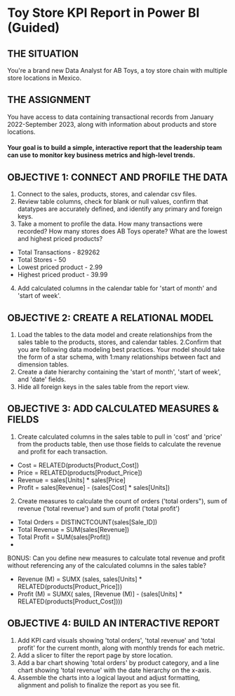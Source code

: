 # Toy Store KPI Report in Power BI (Guided)


## THE SITUATION

You're a brand new Data Analyst for AB Toys, a toy store chain with multiple store locations in Mexico.

## THE ASSIGNMENT
You have access to data containing transactional records from January 2022-September 2023, along with information about products and store locations.
#### Your goal is to build a simple, interactive report that the leadership team can use to monitor key business metrics and high-level trends.


## OBJECTIVE 1: CONNECT AND PROFILE THE DATA

1. Connect to the sales, products, stores, and calendar csv files.
2. Review table columns, check for blank or null values, confirm that datatypes are accurately defined, and identify any primary and foreign keys.
3. Take a moment to profile the data. How many transactions were recorded? How many stores does AB Toys operate? What are the lowest and highest priced products?
- Total Transactions - 829262
- Total Stores - 50
- Lowest priced product - 2.99
- Highest priced product - 39.99

4. Add calculated columns in the calendar table for 'start of month' and 'start of week'.

## OBJECTIVE 2: CREATE A RELATIONAL MODEL
1. Load the tables to the data model and create relationships from the sales table to the products, stores, and calendar tables.
2.Confirm that you are following data modeling best practices. Your model should take the form of a star schema, with 1:many relationships between fact and dimension tables.
3. Create a date hierarchy containing the 'start of month', 'start of week', and 'date' fields.
4. Hide all foreign keys in the sales table from the report view.

## OBJECTIVE 3: ADD CALCULATED MEASURES & FIELDS
1. Create calculated columns in the sales table to pull in 'cost' and 'price' from the products table, then use those fields to calculate the revenue and profit for each transaction.
- Cost = RELATED(products[Product_Cost])
- Price = RELATED(products[Product_Price])
- Revenue = sales[Units] * sales[Price]
- Profit = sales[Revenue] - (sales[Cost] * sales[Units])


2. Create measures to calculate the count of orders ('total orders"), sum of revenue ('total revenue') and sum of profit ('total profit')
- Total Orders = DISTINCTCOUNT(sales[Sale_ID])
- Total Revenue = SUM(sales[Revenue])
- Total Profit = SUM(sales[Profit])
- 
BONUS: Can you define new measures to calculate total revenue and profit without referencing any of the calculated columns in the sales table?
- Revenue (M) = SUMX (sales, sales[Units] * RELATED(products[Product_Price]))
- Profit (M) = SUMX( sales, [Revenue (M)] - (sales[Units] * RELATED(products[Product_Cost])))

## OBJECTIVE 4: BUILD AN INTERACTIVE REPORT
1. Add KPI card visuals showing 'total orders', 'total revenue' and 'total profit' for the current month, along with monthly trends for each metric.
2. Add a slicer to filter the report page by store location.
3. Add a bar chart showing 'total orders' by product category, and a line chart showing 'total revenue' with the date hierarchy on the x-axis.
4. Assemble the charts into a logical layout and adjust formatting, alignment and polish to finalize the report as you see fit.




















